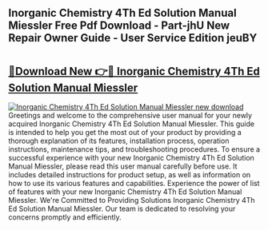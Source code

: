 ## Inorganic Chemistry 4Th Ed Solution Manual Miessler Free Pdf Download - Part-jhU New Repair Owner Guide - User Service Edition jeuBY

# <h2><a href="http://bc7569.oget.top/?id=Inorganic+Chemistry+4Th+Ed+Solution+Manual+Miessler">🔗Download New 👉🔴 Inorganic Chemistry 4Th Ed Solution Manual Miessler</a></h2>

[![Inorganic Chemistry 4Th Ed Solution Manual Miessler new download](https://i.imgur.com/5g1atiW.png)](http://bc7569.oget.top/?id=Inorganic+Chemistry+4Th+Ed+Solution+Manual+Miessler)
Greetings and welcome to the comprehensive user manual for your newly acquired Inorganic Chemistry 4Th Ed Solution Manual Miessler. This guide is intended to help you get the most out of your product by providing a thorough explanation of its features, installation process, operation instructions, maintenance tips, and troubleshooting procedures. To ensure a successful experience with your new Inorganic Chemistry 4Th Ed Solution Manual Miessler, please read this user manual carefully before use. It includes detailed instructions for product setup, as well as information on how to use its various features and capabilities. Experience the power of list of features with your new Inorganic Chemistry 4Th Ed Solution Manual Miessler. We're Committed to Providing Solutions Inorganic Chemistry 4Th Ed Solution Manual Miessler. Our team is dedicated to resolving your concerns promptly and efficiently.
